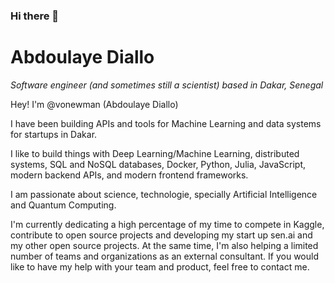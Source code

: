### Hi there 👋

# Abdoulaye Diallo

_Software engineer (and sometimes still a scientist) based in Dakar, Senegal_ <br>


Hey! I'm @vonewman (Abdoulaye Diallo)

I have been building APIs and tools for Machine Learning and data systems for startups in Dakar.


I like to build things with Deep Learning/Machine Learning, distributed systems, SQL and NoSQL databases, Docker, Python, Julia, JavaScript, modern backend APIs, and modern frontend frameworks.

I am passionate about science, technologie, specially Artificial Intelligence and Quantum Computing.

I'm currently dedicating a high percentage of my time to compete in Kaggle, contribute to open source projects and developing my start up sen.ai and my other open source projects. At the same time, I'm also helping a limited number of teams and organizations as an external consultant. If you would like to have my help with your team and product, feel free to contact me.
